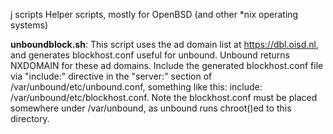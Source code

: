 j scripts
Helper scripts, mostly for OpenBSD (and other *nix operating systems)

**unboundblock.sh**: This script uses the ad domain list at https://dbl.oisd.nl, and generates blockhost.conf useful for unbound. Unbound returns NXDOMAIN for these ad domains. Include the generated blockhost.conf file via "include:" directive in the "server:" section of /var/unbound/etc/unbound.conf, something like this: include: /var/unbound/etc/blockhost.conf. Note the blockhost.conf must be placed somewhere under /var/unbound, as unbound runs chroot()ed to this directory.
